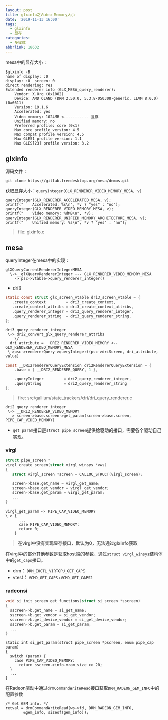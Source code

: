 ```yaml
---
layout: post
title: glxinfo之Video Memory大小
date: '2019-11-13 16:00'
tags:
  - glxinfo
  - 显存
categories:
  - 多媒体
abbrlink: 18632
---
```


mesa中的显存大小：

``` shell
$glxinfo -B
name of display: :0
display: :0  screen: 0
direct rendering: Yes
Extended renderer info (GLX_MESA_query_renderer):
    Vendor: X.Org (0x1002)
    Device: AMD OLAND (DRM 2.50.0, 5.3.8-050308-generic, LLVM 8.0.0) (0x6611)
    Version: 19.1.6
    Accelerated: yes
    Video memory: 1024MB <----------- 显存
    Unified memory: no
    Preferred profile: core (0x1)
    Max core profile version: 4.5
    Max compat profile version: 4.5
    Max GLES1 profile version: 1.1
    Max GLES[23] profile version: 3.2
```

<!--more-->

## glxinfo

源码文件：
```
git clone https://gitlab.freedesktop.org/mesa/demos.git
```

获取显存大小：`queryInteger(GLX_RENDERER_VIDEO_MEMORY_MESA, v)`
```
queryInteger(GLX_RENDERER_ACCELERATED_MESA, v);                              
printf("    Accelerated: %s\n", *v ? "yes" : "no");                          
queryInteger(GLX_RENDERER_VIDEO_MEMORY_MESA, v);                             
printf("    Video memory: %dMB\n", *v);                                      
queryInteger(GLX_RENDERER_UNIFIED_MEMORY_ARCHITECTURE_MESA, v);              
printf("    Unified memory: %s\n", *v ? "yes" : "no");                        
```
> file: glxinfo.c

## mesa

queryInteger在mesa中的实现：

```
glXQueryCurrentRendererIntegerMESA
  \->__glXQueryRendererInteger --- GLX_RENDERER_VIDEO_MEMORY_MESA
    -> psc->vtable->query_renderer_integer()
```
>

- dri3
``` C
static const struct glx_screen_vtable dri3_screen_vtable = {           
   .create_context         = dri3_create_context,                      
   .create_context_attribs = dri3_create_context_attribs,              
   .query_renderer_integer = dri3_query_renderer_integer,              
   .query_renderer_string  = dri3_query_renderer_string,               
};                                                                     
```

```
dri3_query_renderer_integer
 \-> dri2_convert_glx_query_renderer_attribs
    \/
  dri_attribute = __DRI2_RENDERER_VIDEO_MEMORY <--GLX_RENDERER_VIDEO_MEMORY_MESA
 \->psc->rendererQuery->queryInteger((psc->driScreen, dri_attribute, value)
```

``` C
const __DRI2rendererQueryExtension dri2RendererQueryExtension = {               
    .base = { __DRI2_RENDERER_QUERY, 1 },                                       

    .queryInteger         = dri2_query_renderer_integer,                        
    .queryString          = dri2_query_renderer_string                          
};                                                                              
```
> fire: src/gallium/state_trackers/dri/dri_query_renderer.c

```
dri2_query_renderer_integer
 \-> __DRI2_RENDERER_VIDEO_MEMORY
   > screen->base.screen->get_param(screen->base.screen, PIPE_CAP_VIDEO_MEMORY)
```
- `get_param`接口是`struct pipe_screen`提供给驱动的接口，需要各个驱动自己实现。

### virgl

``` C
struct pipe_screen *                                              
virgl_create_screen(struct virgl_winsys *vws)                     
{                                                                 
   struct virgl_screen *screen = CALLOC_STRUCT(virgl_screen);     

   screen->base.get_name = virgl_get_name;        
   screen->base.get_vendor = virgl_get_vendor;    
   screen->base.get_param = virgl_get_param;      
   ...
}
```

```
virgl_get_param <- PIPE_CAP_VIDEO_MEMORY
\-> {
      ...
      case PIPE_CAP_VIDEO_MEMORY:
      return 0;               
    }
```
> **在virgl中没有实现显存接口，默认为0，无法通过glxinfo获取**

在virgl中的部分其他参数是获取host端的参数，通过`struct virgl_winsys`结构体中的`get_caps`接口。
- drm： `DRM_IOCTL_VIRTGPU_GET_CAPS`
- vtest： `VCMD_GET_CAPS`+`VCMD_GET_CAPS2`

### radeonsi

``` C
void si_init_screen_get_functions(struct si_screen *sscreen)
{
  sscreen->b.get_name = si_get_name;                                
  sscreen->b.get_vendor = si_get_vendor;                            
  sscreen->b.get_device_vendor = si_get_device_vendor;              
  sscreen->b.get_param = si_get_param;                              
  ...
}
```

```
static int si_get_param(struct pipe_screen *pscreen, enum pipe_cap param)
{
  switch (param) {
    case PIPE_CAP_VIDEO_MEMORY:              
      return sscreen->info.vram_size >> 20;   
  }
  ...
}
```

在Radeon驱动中通过`drmCommandWriteRead`接口获取`DRM_RADEON_GEM_INFO`中的配置参数
```
/* Get GEM info. */                                         
retval = drmCommandWriteRead(ws->fd, DRM_RADEON_GEM_INFO,   
        &gem_info, sizeof(gem_info));                       
```
